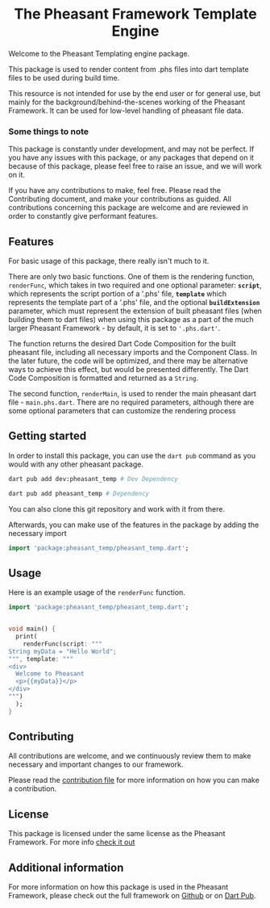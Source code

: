 # <center>The Pheasant Framework Template Engine</center>
<!-- Add basic info about this thing -->
Welcome to the Pheasant Templating engine package. 

This package is used to render content from .phs files into dart template files to be used during build time.

This resource is not intended for use by the end user or for general use, but mainly for the background/behind-the-scenes working of the Pheasant Framework. 
It can be used for low-level handling of pheasant file data.

### Some things to note

This package is constantly under development, and may not be perfect. If you have any issues with this package, or any packages that depend on it because of this package, please feel free to raise an issue, and we will work on it. 

If you have any contributions to make, feel free. Please read the Contributing document, and make your contributions as guided. All contributions concerning this package are welcome and are reviewed in order to constantly give performant features.

## Features

For basic usage of this package, there really isn't much to it. 

There are only two basic functions. One of them is the rendering function, `renderFunc`, which takes in two required and one optional parameter: **`script`**, which represents the script portion of a '.phs' file, **`template`** which represents the template part of a '.phs' file, and the optional **`buildExtension`** parameter, which must represent the extension of built pheasant files (when building them to dart files) when using this package as a part of the much larger Pheasant Framework - by default, it is set to `'.phs.dart'`.

The function returns the desired Dart Code Composition for the built pheasant file, including all necessary imports and the Component Class. In the later future, the code will be optimized, and there may be alternative ways to achieve this effect, but would be presented differently. The Dart Code Composition is formatted and returned as a `String`.

The second function, `renderMain`, is used to render the main pheasant dart file - `main.phs.dart`. There are no required parameters, although there are some optional parameters that can customize the rendering process

## Getting started

In order to install this package, you can use the `dart pub` command as you would with any other pheasant package.

```bash
dart pub add dev:pheasant_temp # Dev Dependency

dart pub add pheasant_temp # Dependency
```

You can also clone this git repository and work with it from there.

Afterwards, you can make use of the features in the package by adding the necessary import

```dart
import 'package:pheasant_temp/pheasant_temp.dart';
```

## Usage
Here is an example usage of the `renderFunc` function.

```dart
import 'package:pheasant_temp/pheasant_temp.dart';


void main() {
  print(
    renderFunc(script: """
String myData = "Hello World";
""", template: """
<div>
  Welcome to Pheasant
  <p>{{myData}}</p>
</div>
""")
  );
}

```

## Contributing

All contributions are welcome, and we continuously review them to make necessary and important changes to our framework.

Please read the [contribution file](./CONTRIBUTING.md) for more information on how you can make a contribution.

## License
This package is licensed under the same license as the Pheasant Framework. For more info [check it out](./LICENSE)

## Additional information

For more information on how this package is used in the Pheasant Framework, please check out the full framework on [Github]() or on [Dart Pub]().
